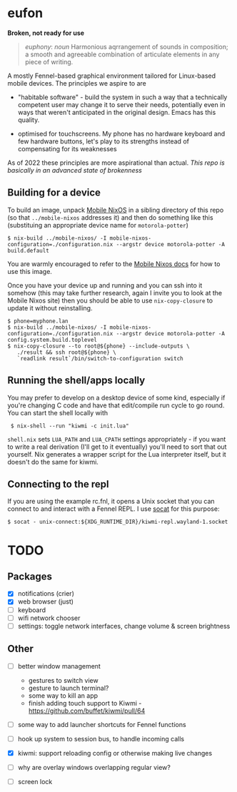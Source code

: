 # eufon

**Broken, not ready for use**

> *euphony*: _noun_ Harmonious aqrrangement of sounds in composition; a smooth and agreeable combination of articulate elements in any piece of writing.

A mostly Fennel-based graphical environment tailored for Linux-based
mobile devices. The principles we aspire to are

* "habitable software" - build the system in such a way that a
  technically competent user may change it to serve their needs,
  potentially even in ways that weren't anticipated in the original
  design.  Emacs has this quality.

* optimised for touchscreens. My phone has no hardware keyboard and few
  hardware buttons, let's play to its strengths instead of compensating for
  its weaknesses

As of 2022 these principles are more aspirational than actual. _This
repo is basically in an advanced state of brokenness_

## Building for a device

To build an image, unpack [Mobile NixOS](https://github.com/NixOS/mobile-nixos/) in a sibling directory
of this repo (so that `../mobile-nixos` addresses it) and then do
something like this (substituing an appropriate device name for
`motorola-potter`)

    $ nix-build ../mobile-nixos/ -I mobile-nixos-configuration=./configuration.nix --argstr device motorola-potter -A build.default

You are warmly encouraged to refer to the [Mobile Nixos
docs](https://mobile.nixos.org/devices/) for how to use this image.

Once you have your device up and running and you can ssh into it
somehow (this may take further research, again I invite you to look at
the Mobile Nixos site) then you should be able to use
`nix-copy-closure` to update it without reinstalling.

    $ phone=myphone.lan
    $ nix-build ../mobile-nixos/ -I mobile-nixos-configuration=./configuration.nix --argstr device motorola-potter -A config.system.build.toplevel
    $ nix-copy-closure --to root@${phone} --include-outputs \
       ./result && ssh root@${phone} \
       `readlink result`/bin/switch-to-configuration switch


## Running the shell/apps locally

You may prefer to develop on a desktop device of some kind, especially
if you're changing C code and have that edit/compile run cycle to go
round. You can start the shell locally with

     $ nix-shell --run "kiwmi -c init.lua"

`shell.nix` sets `LUA_PATH` and `LUA_CPATH` settings appropriately -
if you want to write a real derivation (I'll get to it eventually)
you'll need to sort that out yourself. Nix generates a wrapper script
for the Lua interpreter itself, but it doesn't do the same for kiwmi.

## Connecting to the repl

If you are using the example rc.fnl, it opens a Unix socket that you
can connect to and interact with a Fennel REPL. I use
[socat](http://www.dest-unreach.org/socat/) for this purpose:

    $ socat - unix-connect:${XDG_RUNTIME_DIR}/kiwmi-repl.wayland-1.socket


# TODO

## Packages

- [X] notifications (crier)
- [X] web browser (just)
- [ ] keyboard
- [ ] wifi network chooser
- [ ] settings: toggle network interfaces, change volume & screen brightness

## Other

- [ ] better window management
	- gestures to switch view
	- gesture to launch terminal?
	- some way to kill an app
	- finish adding touch support to Kiwmi - https://github.com/buffet/kiwmi/pull/64

- [ ] some way to add launcher shortcuts for Fennel functions
- [ ] hook up system to session bus, to handle incoming calls
- [X] kiwmi: support reloading config or otherwise making live changes
- [ ] why are overlay windows overlapping regular view?
- [ ] screen lock
